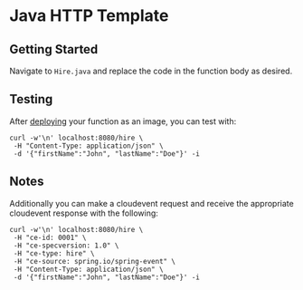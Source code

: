 # Java HTTP Template

## Getting Started

Navigate to `Hire.java` and replace the code in the function body as desired.

## Testing

After [deploying](https://github.com/vmware-tanzu/function-buildpacks-for-knative/blob/main/DEPLOYING.md) your function as an image, you can test with:
```
curl -w'\n' localhost:8080/hire \
 -H "Content-Type: application/json" \
 -d '{"firstName":"John", "lastName":"Doe"}' -i
```

## Notes

Additionally you can make a cloudevent request and receive the appropriate cloudevent response with the following:
```
curl -w'\n' localhost:8080/hire \
 -H "ce-id: 0001" \
 -H "ce-specversion: 1.0" \
 -H "ce-type: hire" \
 -H "ce-source: spring.io/spring-event" \
 -H "Content-Type: application/json" \
 -d '{"firstName":"John", "lastName":"Doe"}' -i
```
